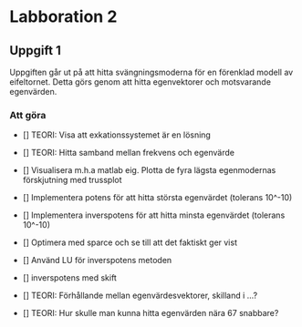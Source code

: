 # Labboration 2

## Uppgift 1 
Uppgiften går ut på att hitta svängningsmoderna för en förenklad modell av eifeltornet. Detta görs genom att hitta egenvektorer och motsvarande egenvärden.
### Att göra
- [] TEORI: Visa att exkationssystemet är en lösning
- [] TEORI: Hitta samband mellan frekvens och egenvärde 

- [] Visualisera m.h.a matlab eig. Plotta de fyra lägsta egenmodernas förskjutning med trussplot

- [] Implementera potens för att hitta största egenvärdet (tolerans 10^-10)
- [] Implementera inverspotens  för att hitta minsta egenvärdet (tolerans 10^-10)

- [] Optimera med sparce och se till att det faktiskt ger vist
- [] Använd LU för inverspotens metoden

- [] inverspotens med skift

- [] TEORI: Förhållande mellan egenvärdesvektorer, skilland i ...?
- [] TEORI: Hur skulle man kunna hitta egenvärden nära 67 snabbare?

